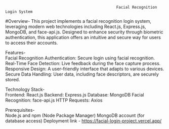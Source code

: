                                                     Facial Recognition Login System

#Overview-
     This project implements a facial recognition login system, leveraging modern web technologies including React.js, Express.js, MongoDB, and face-api.js. Designed to enhance security through biometric authentication, this application offers an intuitive and secure way for users to access their accounts.

Features-                                                                  
Facial Recognition Authentication: Secure login using facial recognition.
Real-Time Face Detection: Live feedback during the face capture process.
Responsive Design: A user-friendly interface that adapts to various devices.
Secure Data Handling: User data, including face descriptors, are securely stored.

Technology Stack-                                                              
Frontend: React.js
Backend: Express.js
Database: MongoDB
Facial Recognition: face-api.js
HTTP Requests: Axios

Prerequisites-                                                                   
Node.js and npm (Node Package Manager)
MongoDB account (for database access)
Deployment link - https://facial-login-project.vercel.app/ 
